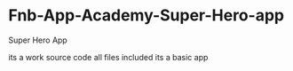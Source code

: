 # Fnb-App-Academy-Super-Hero-app
Super Hero App 

its a work source code 
all files included 
its a basic app 
